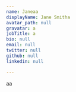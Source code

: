 ```yaml
---
name: Janeaa
displayName: Jane Smitha
avatar_path: null
gravatar: a
jobTitle: a
bio: null
email: null
twitter: null
github: null
linkedin: null

---
```

<p>aa</p>
